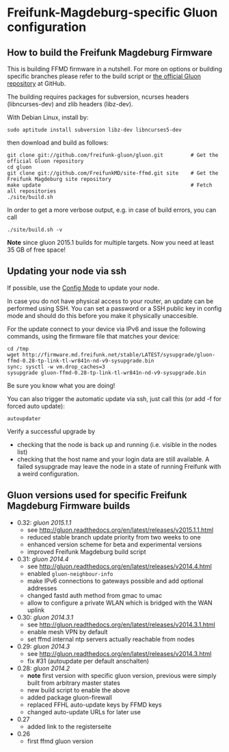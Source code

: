 Freifunk-Magdeburg-specific Gluon configuration
===============================================

How to build the Freifunk Magdeburg Firmware
--------------------------------------------

This is building FFMD firmware in a nutshell. For more on options or
building specific branches please refer to the build script or [the official
Gluon repository](https://github.com/freifunk-gluon/gluon) at GitHub.

The building requires packages for subversion, ncurses headers 
(libncurses-dev) and zlib headers (libz-dev).

With Debian Linux, install by:

    sudo aptitude install subversion libz-dev libncurses5-dev

then download and build as follows:

    git clone git://github.com/freifunk-gluon/gluon.git         # Get the official Gluon repository
    cd gluon
    git clone git://github.com/FreifunkMD/site-ffmd.git site    # Get the Freifunk Magdeburg site repository
    make update                                                 # Fetch all repositories
    ./site/build.sh

In order to get a more verbose output, e.g. in case of build errors,
you can call

    ./site/build.sh -v

**Note** since gluon 2015.1 builds for multiple targets. Now you need at least 35 GB of free space!

Updating your node via ssh
--------------------------------------------
If possible, use the [Config Mode](http://gluon.readthedocs.org/en/latest/features/configmode.html) to update your node.

In case you do not have physical access to your router, an update can be performed using SSH. You can set a password or a SSH public key in config mode and should do this before you make it physically unaccesible.

For the update connect to your device via IPv6 and issue the following commands, using the firmware file that matches your device:

    cd /tmp 
    wget http://firmware.md.freifunk.net/stable/LATEST/sysupgrade/gluon-ffmd-0.28-tp-link-tl-wr841n-nd-v9-sysupgrade.bin 
    sync; sysctl -w vm.drop_caches=3
    sysupgrade gluon-ffmd-0.28-tp-link-tl-wr841n-nd-v9-sysupgrade.bin

Be sure you know what you are doing!

You can also trigger the automatic update via ssh, just call this (or add -f for forced auto update):

    autoupdater

Verify a successful upgrade by
* checking that the node is back up and running (i.e. visible in the nodes list)
* checking that the host name and your login data are still available. A failed sysupgrade may leave the node in a state of running Freifunk with a weird configuration.

Gluon versions used for specific Freifunk Magdeburg Firmware builds
-------------------------------------------------------------------

* 0.32: *gluon 2015.1.1*
  * see http://gluon.readthedocs.org/en/latest/releases/v2015.1.1.html
  * reduced stable branch update priority from two weeks to one
  * enhanced version scheme for beta and experimental versions
  * improved Freifunk Magdeburg build script
* 0.31: *gluon 2014.4*
  * see http://gluon.readthedocs.org/en/latest/releases/v2014.4.html
  * enabled `gluon-neighbour-info`
  * make IPv6 connections to gateways possible and add optional addresses
  * changed fastd auth method from gmac to umac
  * allow to configure a private WLAN which is bridged with the WAN uplink
* 0.30: *gluon 2014.3.1*
  * see http://gluon.readthedocs.org/en/latest/releases/v2014.3.1.html
  * enable mesh VPN by default
  * set ffmd internal ntp servers actually reachable from nodes
* 0.29: *gluon 2014.3*
  * see http://gluon.readthedocs.org/en/latest/releases/v2014.3.html
  * fix #31 (autoupdate per default anschalten)
* 0.28: *gluon 2014.2*
  * **note** first version with specific gluon version, previous were
    simply built from arbitrary master states
  * new build script to enable the above
  * added package gluon-firewall
  * replaced FFHL auto-update keys by FFMD keys
  * changed auto-update URLs for later use
* 0.27
  * added link to the registerseite
* 0.26
  * first ffmd gluon version
